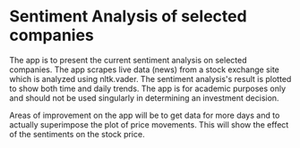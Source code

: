 # Sentiment Analysis of selected companies
The app is to present the current sentiment analysis on selected companies. The app scrapes live data (news) from a stock exchange site which is analyzed using nltk.vader. The sentiment analysis's result is plotted to show both time and daily trends.
The app is for academic purposes only and should not be used singularly in determining an investment decision.

Areas of improvement on the app will be to get data for more days and to actually superimpose the plot of price movements. This will show the effect of the sentiments on the stock price.
